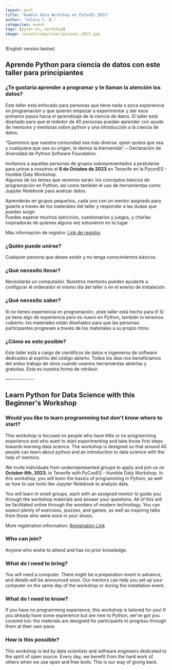 ```yaml
---
layout: post
title: "Humble Data Workshop en PyConES 2023"
author: "Valery C. B."
categories: event
tags: [pycon es, workshop]
image: /assets/img/cover/pycones_2023.jpg
---
```


(English version below)

## Aprende Python para ciencia de datos con este taller para principiantes

### ¿Te gustaría aprender a programar y te llaman la atención los datos? 

Este taller está enfocado para personas que tiene nada o poca experiencia en programación y que quieren empezar a experimentar y dar esos primeros pasos hacia el aprendizaje de la ciencia de datos.
El taller está diseñado para que al rededor de 40 personas puedan aprender con ayuda de mentores y mentoras sobre python y una introducción a la ciencia de datos.

“Queremos que nuestra comunidad sea más diversa: quien quiera que sea y cualquiera que sea su origen, le damos la bienvenida”. – Declaración de diversidad de Python Software Foundation.

Invitamos a aquellas personas de grupos subrepresentados a postularse para unirse a nosotros el **6 de Octubre de 2023** en Tenerife en la PyconES - Humble Data Workshop.  
Algunos de los temas que veremos serán: los conceptos básicos de programación en Python, así como también el uso de herramientas como Jupyter Notebook para analizar datos.

Aprenderás en grupos pequeños, cada uno con un mentor asignado para guiarte a través de los materiales del taller y responder a las dudas que puedan surgir.    
Puedes esperar muchos ejercicios, cuestionarios y juegos, y charlas inspiradoras de quienes alguna vez estuvieron en tu lugar.

Más información de registro: [Link de registro](https://forms.gle/xySbDgtfNYiULTNg9)

### ¿Quién puede unirse?

Cualquier persona que desee asistir y no tenga conocimientos básicos.

### ¿Qué necesito llevar?
Necesitarás un computador. Nuestros mentores pueden ayudarte a configurar el ordenador el mismo día del taller o en el evento de instalación.

### ¿Qué necesito saber?
Si no tienes experiencia en programación, ¡este taller está hecho para ti! Si ya tiene algo de experiencia pero es nuevo en Python, también lo tenemos cubierto: los materiales están diseñados para que las personas participantes progresen a través de los materiales a su propio ritmo.

### ¿Cómo es esto posible?
Este taller está a cargo de científicos de datos e ingenieros de software dedicados al espíritu del código abierto. Todos los días nos beneficiamos del arduo trabajo de otros cuando usamos herramientas abiertas y gratuitas. Esta es nuestra forma de retribuir.

—------------

## Learn Python for Data Science with this Beginner's Workshop

### Would you like to learn programming but don't know where to start?

This workshop is focused on people who have little or no programming experience and who want to start experimenting and take those first steps towards learning data science.
The workshop is designed so that around 40 people can learn about python and an introduction to data science with the help of mentors.

We invite individuals from underrepresented groups to apply and join us on **October 6th, 2023**, in Tenerife with PyConES - Humble Data Workshop. In this workshop, you will learn the basics of programming in Python, as well as how to use tools like Jupyter Notebook to analyze data.

You will learn in small groups, each with an assigned mentor to guide you through the workshop materials and answer your questions. All of this will be facilitated online through the wonders of modern technology. You can expect plenty of exercises, quizzes, and games, as well as inspiring talks from those who were once in your shoes.

More registration information: [Registration Link](https://forms.gle/xySbDgtfNYiULTNg9)

### Who can join?

Anyone who wishe to attend and has no prior knowledge.

### What do I need to bring?

You will need a computer. There might be a preparation event in advance, and details will be announced soon. Our mentors can help you set up your computer on the same day of the workshop or during the installation event.

### What do I need to know?

If you have no programming experience, this workshop is tailored for you! If you already have some experience but are new to Python, we've got you covered too: the materials are designed for participants to progress through them at their own pace.

### How is this possible?

This workshop is led by data scientists and software engineers dedicated to the spirit of open source. Every day, we benefit from the hard work of others when we use open and free tools. This is our way of giving back.
